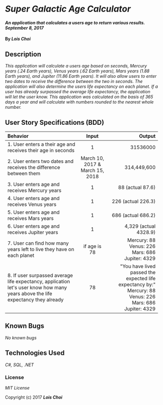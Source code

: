 # _Super Galactic Age Calculator_

#### _An application that calculates a users age to return various results. September 8, 2017_

#### By _**Lois Choi**_

## Description

_This application will calculate a users age based on seconds, Mercury years (.24 Earth years), Venus years (.62 Earth years), Mars years (1.88 Earth years), and Jupiter (11.86 Earth years). It will also allow users to enter two dates to receive the difference between the two in seconds. The application will also determine the users life expectancy on each planet. If a user has already surpassed the average life expectancy, the application will let the user know. This application was calculated on the basis of 365 days a year and will calculate with numbers rounded to the nearest whole number._


## User Story Specifications (BDD)

| Behavior | Input | Output |
| :---         |     :---:      |          ---: |
| 1. User enters a their age and receives their age in seconds | 1 | 31536000|
| 2. User enters two dates and receives the difference between them | March 10, 2017 & March 15, 2018 | 314,449,600|
| 3. User enters age and receives Mercury years | 1 | 88 (actual 87.6) |
| 4. User enters age and receives Venus years | 1 | 226 (actual 226.3) |
| 5. User enters age and receives Mars years | 1 | 686 (actual 686.2) |
| 6. User enters age and receives Jupiter years | 1 | 4,329 (actual 4328.9) |
| 7. User can find how many years left to live they have on each planet | if age is 78 | Mercury: 88 <br> Venus: 226 <br> Mars: 686 <br> Jupiter: 4329 |
| 8. If user surpassed average life expectancy, application let's user know how many years above the life expectancy they already | 78 | "You have lived passed the expected life expectancy by:" <br> Mercury: 88 <br> Venus: 226 <br> Mars: 686 <br> Jupiter: 4329 |

## Known Bugs

_No known bugs_


## Technologies Used

_C#, SQL, .NET_

### License

*MIT License*

Copyright (c) 2017 **_Lois Choi_**
